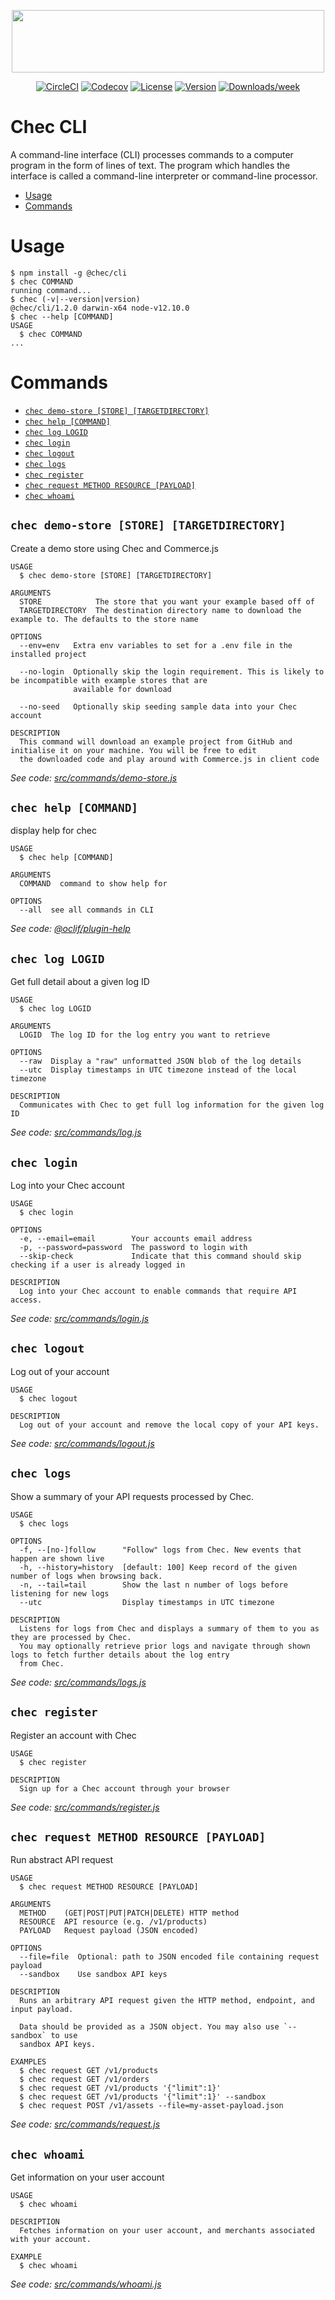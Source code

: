 <p align="center">
  <img src="https://raw.githubusercontent.com/chec/commercejs-examples/master/assets/logo.svg" width="500" height="100" />
</p>
<p align="center">
  <a href="https://circleci.com/gh/chec/cli/tree/master" rel="nofollow"><img alt="CircleCI" src="https://circleci.com/gh/chec/cli/tree/master.svg?style=shield"></a>
  <a href="https://codecov.io/gh/chec/cli" rel="nofollow"><img alt="Codecov" src="https://codecov.io/gh/chec/cli/branch/master/graph/badge.svg"></a>
  <a href="https://github.com/chec/cli/blob/master/LICENSE.md"><img alt="License" src="https://img.shields.io/github/license/chec/cli.svg"></a>
  <a href="https://npmjs.org/package/@chec/cli" rel="nofollow"><img alt="Version" src="https://img.shields.io/npm/v/@chec/cli.svg"></a>
  <a href="https://npmjs.org/package/@chec/cli" rel="nofollow"><img alt="Downloads/week" src="https://img.shields.io/npm/dw/@chec/cli.svg"></a>
</p>

# Chec CLI

A command-line interface (CLI) processes commands to a computer program in the form of lines of text. The program which handles the interface is called a command-line interpreter or command-line processor.


<!-- toc -->
* [Usage](#usage)
* [Commands](#commands)
<!-- tocstop -->
# Usage
<!-- usage -->
```sh-session
$ npm install -g @chec/cli
$ chec COMMAND
running command...
$ chec (-v|--version|version)
@chec/cli/1.2.0 darwin-x64 node-v12.10.0
$ chec --help [COMMAND]
USAGE
  $ chec COMMAND
...
```
<!-- usagestop -->
# Commands
<!-- commands -->
* [`chec demo-store [STORE] [TARGETDIRECTORY]`](#chec-demo-store-store-targetdirectory)
* [`chec help [COMMAND]`](#chec-help-command)
* [`chec log LOGID`](#chec-log-logid)
* [`chec login`](#chec-login)
* [`chec logout`](#chec-logout)
* [`chec logs`](#chec-logs)
* [`chec register`](#chec-register)
* [`chec request METHOD RESOURCE [PAYLOAD]`](#chec-request-method-resource-payload)
* [`chec whoami`](#chec-whoami)

## `chec demo-store [STORE] [TARGETDIRECTORY]`

Create a demo store using Chec and Commerce.js

```
USAGE
  $ chec demo-store [STORE] [TARGETDIRECTORY]

ARGUMENTS
  STORE            The store that you want your example based off of
  TARGETDIRECTORY  The destination directory name to download the example to. The defaults to the store name

OPTIONS
  --env=env   Extra env variables to set for a .env file in the installed project

  --no-login  Optionally skip the login requirement. This is likely to be incompatible with example stores that are
              available for download

  --no-seed   Optionally skip seeding sample data into your Chec account

DESCRIPTION
  This command will download an example project from GitHub and initialise it on your machine. You will be free to edit 
  the downloaded code and play around with Commerce.js in client code
```

_See code: [src/commands/demo-store.js](https://github.com/chec/cli/blob/v1.2.0/src/commands/demo-store.js)_

## `chec help [COMMAND]`

display help for chec

```
USAGE
  $ chec help [COMMAND]

ARGUMENTS
  COMMAND  command to show help for

OPTIONS
  --all  see all commands in CLI
```

_See code: [@oclif/plugin-help](https://github.com/oclif/plugin-help/blob/v2.2.1/src/commands/help.ts)_

## `chec log LOGID`

Get full detail about a given log ID

```
USAGE
  $ chec log LOGID

ARGUMENTS
  LOGID  The log ID for the log entry you want to retrieve

OPTIONS
  --raw  Display a "raw" unformatted JSON blob of the log details
  --utc  Display timestamps in UTC timezone instead of the local timezone

DESCRIPTION
  Communicates with Chec to get full log information for the given log ID
```

_See code: [src/commands/log.js](https://github.com/chec/cli/blob/v1.2.0/src/commands/log.js)_

## `chec login`

Log into your Chec account

```
USAGE
  $ chec login

OPTIONS
  -e, --email=email        Your accounts email address
  -p, --password=password  The password to login with
  --skip-check             Indicate that this command should skip checking if a user is already logged in

DESCRIPTION
  Log into your Chec account to enable commands that require API access.
```

_See code: [src/commands/login.js](https://github.com/chec/cli/blob/v1.2.0/src/commands/login.js)_

## `chec logout`

Log out of your account

```
USAGE
  $ chec logout

DESCRIPTION
  Log out of your account and remove the local copy of your API keys.
```

_See code: [src/commands/logout.js](https://github.com/chec/cli/blob/v1.2.0/src/commands/logout.js)_

## `chec logs`

Show a summary of your API requests processed by Chec.

```
USAGE
  $ chec logs

OPTIONS
  -f, --[no-]follow      "Follow" logs from Chec. New events that happen are shown live
  -h, --history=history  [default: 100] Keep record of the given number of logs when browsing back.
  -n, --tail=tail        Show the last n number of logs before listening for new logs
  --utc                  Display timestamps in UTC timezone

DESCRIPTION
  Listens for logs from Chec and displays a summary of them to you as they are processed by Chec.
  You may optionally retrieve prior logs and navigate through shown logs to fetch further details about the log entry 
  from Chec.
```

_See code: [src/commands/logs.js](https://github.com/chec/cli/blob/v1.2.0/src/commands/logs.js)_

## `chec register`

Register an account with Chec

```
USAGE
  $ chec register

DESCRIPTION
  Sign up for a Chec account through your browser
```

_See code: [src/commands/register.js](https://github.com/chec/cli/blob/v1.2.0/src/commands/register.js)_

## `chec request METHOD RESOURCE [PAYLOAD]`

Run abstract API request

```
USAGE
  $ chec request METHOD RESOURCE [PAYLOAD]

ARGUMENTS
  METHOD    (GET|POST|PUT|PATCH|DELETE) HTTP method
  RESOURCE  API resource (e.g. /v1/products)
  PAYLOAD   Request payload (JSON encoded)

OPTIONS
  --file=file  Optional: path to JSON encoded file containing request payload
  --sandbox    Use sandbox API keys

DESCRIPTION
  Runs an arbitrary API request given the HTTP method, endpoint, and input payload.

  Data should be provided as a JSON object. You may also use `--sandbox` to use
  sandbox API keys.

EXAMPLES
  $ chec request GET /v1/products
  $ chec request GET /v1/orders
  $ chec request GET /v1/products '{"limit":1}'
  $ chec request GET /v1/products '{"limit":1}' --sandbox
  $ chec request POST /v1/assets --file=my-asset-payload.json
```

_See code: [src/commands/request.js](https://github.com/chec/cli/blob/v1.2.0/src/commands/request.js)_

## `chec whoami`

Get information on your user account

```
USAGE
  $ chec whoami

DESCRIPTION
  Fetches information on your user account, and merchants associated with your account.

EXAMPLE
  $ chec whoami
```

_See code: [src/commands/whoami.js](https://github.com/chec/cli/blob/v1.2.0/src/commands/whoami.js)_
<!-- commandsstop -->
